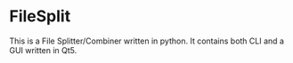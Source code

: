 # FileSplit
This is a File Splitter/Combiner written in python.
It contains both CLI and a GUI written in Qt5.
